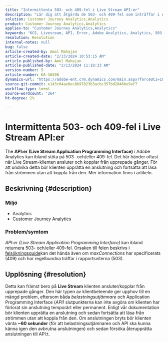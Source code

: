 ```yaml
---
title: "Intermittenta 503- och 409-fel i Live Stream API:er"
description: "Lär dig att åtgärda de 503- och 409-fel som inträffar i Adobe Analytics Live Stream API:er. Anslut/koppla inte från upprepade gånger."
solution: Customer Journey Analytics,Analytics
product: Customer Journey Analytics,Analytics
applies-to: "Customer Journey Analytics,Analytics"
keywords: "KCS, Livesream, API, Error, Adobe Analytics, Analytics, 503, 409 error"
resolution: Resolution
internal-notes: null
bug: false
article-created-by: Amol Mahajan
article-created-date: "2/13/2024 10:53:15 AM"
article-published-by: Amol Mahajan
article-published-date: "2/13/2024 11:18:33 AM"
version-number: 5
article-number: KA-16598
dynamics-url: "https://adobe-ent.crm.dynamics.com/main.aspx?forceUCI=1&pagetype=entityrecord&etn=knowledgearticle&id=6aee7610-5eca-ee11-9079-6045bd0065f9"
source-git-commit: e143c04ae0ec8b97823b3acbc357bd2846be9af7
workflow-type: tm+mt
source-wordcount: '264'
ht-degree: 2%

---
```


# Intermittenta 503- och 409-fel i Live Stream API:er


The <b>API:er (Live Stream Application Programming Interface)</b> i Adobe Analytics kan ibland stöta på 503- och/eller 409-fel. Det här händer oftast när Live Stream-klienten ansluter och kopplar från upprepade gånger. För att undvika detta bör klienten upprätta en anslutning och fortsätta att läsa från strömmen utan att koppla från den. Mer information finns i artikeln.

## Beskrivning {#description}


### <b>Miljö</b>

- Analytics 
- Customer Journey Analytics


### <b>Problem/symtom</b>

*API:er (Live Stream Application Programming Interface)* kan ibland returnera 503- och/eller 409-fel. Orsaken till felen beskrivs i [felsökningsguide](https://github.com/AdobeDocs/analytics-1.4-apis/blob/master/docs/live-stream-api/troubleshooting.md)kan det hända även om *maxConnections* har specificerats (409) och har regelbundna träffar i rapportsviterna (503).


## Upplösning {#resolution}


Detta kan främst bero på <b>Live Stream</b> klienten ansluter/kopplar från upprepade gånger. Den här typen av klientbeteende ger upphov till en mängd problem, eftersom båda *belastningsutjämnare* och Application Programming Interface (*API)* slutpunkterna kan inte avgöra om klienten har förlorat sin anslutning temporärt eller permanent. Enligt vår dokumentation bör klienten upprätta en anslutning och sedan fortsätta att läsa från strömmen utan att koppla från den. Om anslutningen bryts bör klienten vänta <b>~60 sekunder</b> (för att belastningsutjämnaren och API ska kunna känna igen den avbrutna anslutningen) och sedan försöka återupprätta anslutningen till API:t.
